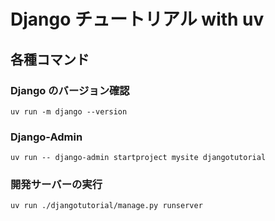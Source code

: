 # Django チュートリアル with uv

## 各種コマンド

### Django のバージョン確認

`uv run -m django --version`

### Django-Admin

`uv run -- django-admin startproject mysite djangotutorial`

### 開発サーバーの実行

`uv run ./djangotutorial/manage.py runserver`
